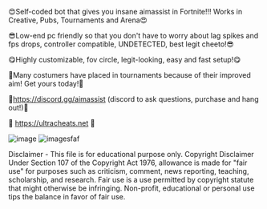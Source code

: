 😍Self-coded bot that gives you insane aimassist in Fortnite!!!   Works in Creative, Pubs, Tournaments and Arena😍

😎Low-end pc friendly so that you don't have to worry about lag spikes and fps drops, controller compatible, UNDETECTED, best legit cheeto!😎

😋Highly customizable, fov circle, legit-looking, easy and fast setup!😋

🥳Many costumers have placed in tournaments because of their improved aim! Get yours today!🥳

💜https://discord.gg/aimassist (discord to ask questions, purchase and hang out!)💜

💜 https://ultracheats.net 💜

![image](https://user-images.githubusercontent.com/105129035/205740426-94d37977-e5b9-4cdb-a5d1-18ab1397935f.png)
![imagesfaf](https://user-images.githubusercontent.com/105129035/210282124-5a4a8186-e346-446d-acf5-625d5030e0ef.png)

Disclaimer - This file is for educational purpose only. Copyright Disclaimer Under Section 107 of the Copyright Act 1976, allowance is made for "fair use" for purposes such as criticism, comment, news reporting, teaching, scholarship, and research. Fair use is a use permitted by copyright statute that might otherwise be infringing. Non-profit, educational or personal use tips the balance in favor of fair use.




